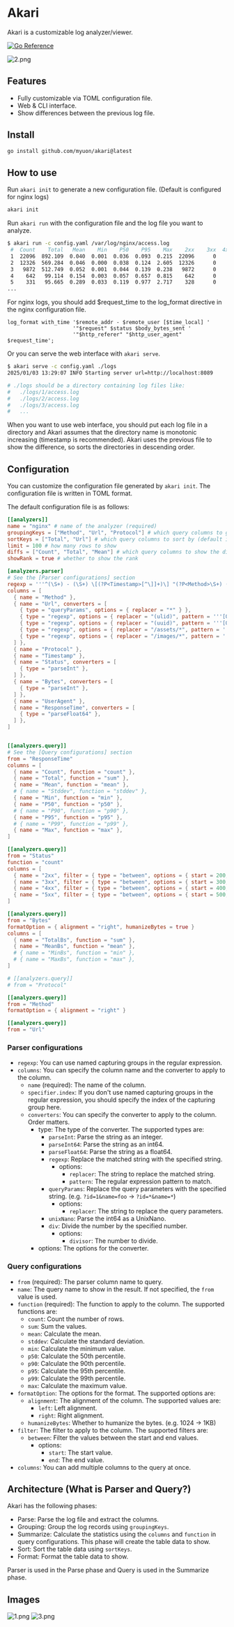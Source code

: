 # Akari

Akari is a customizable log analyzer/viewer.

[![Go Reference](https://pkg.go.dev/badge/github.com/myuon/akari.svg)](https://pkg.go.dev/github.com/myuon/akari)

![2.png](./misc/2.png)

## Features

- Fully customizable via TOML configuration file.
- Web & CLI interface.
- Show differences between the previous log file.

## Install

```sh
go install github.com/myuon/akari@latest
```

## How to use

Run `akari init` to generate a new configuration file. (Default is configured for nginx logs)

```sh
akari init
```

Run `akari run` with the configuration file and the log file you want to analyze.

```sh
$ akari run -c config.yaml /var/log/nginx/access.log
 #  Count    Total   Mean    Min    P50    P95    Max    2xx    3xx  4xx  5xx    TotalBs     MeanBs  Method  Url
 1  22096  892.109  0.040  0.001  0.036  0.093  0.215  22096      0    0    0   625.8 KB    29.0 B     POST  /api/chair/coordinate
 2  12326  569.284  0.046  0.000  0.038  0.124  2.605  12326      0    0    0     2.9 MB   247.0 B      GET  /api/chair/notification
 3   9872  512.749  0.052  0.001  0.044  0.139  0.238   9872      0    0    0     3.7 MB   389.0 B      GET  /api/app/notification
 4    642   99.114  0.154  0.003  0.057  0.657  0.815    642      0    0    0   317.2 KB   505.0 B      GET  /api/app/nearby-chairs?distance=*&latitude=*&longitude=*
 5    331   95.665  0.289  0.033  0.119  0.977  2.717    328      0    0    3     9.8 KB    30.0 B     POST  /api/app/rides/(ulid)/evaluation
...
```

For nginx logs, you should add $request_time to the log_format directive in the nginx configuration file.

```nginx
log_format with_time '$remote_addr - $remote_user [$time_local] '
                     '"$request" $status $body_bytes_sent '
                     '"$http_referer" "$http_user_agent" $request_time';
```

Or you can serve the web interface with `akari serve`.

```sh
$ akari serve -c config.yaml ./logs
2025/01/03 13:29:07 INFO Starting server url=http://localhost:8089

# ./logs should be a directory containing log files like:
#   ./logs/1/access.log
#   ./logs/2/access.log
#   ./logs/3/access.log
#   ...
```

When you want to use web interface, you should put each log file in a directory and Akari assumes that the directory name is monotonic increasing (timestamp is recommended). Akari uses the previous file to show the difference, so sorts the directories in descending order.

## Configuration

You can customize the configuration file generated by `akari init`. The configuration file is written in TOML format.

The default configuration file is as follows:

```toml
[[analyzers]]
name = "nginx" # name of the analyzer (required)
groupingKeys = ["Method", "Url", "Protocol"] # which query columns to group by
sortKeys = ["Total", "Url"] # which query columns to sort by (default is descending order)
limit = 100 # how many rows to show
diffs = ["Count", "Total", "Mean"] # which query columns to show the difference
showRank = true # whether to show the rank

[analyzers.parser]
# See the [Parser configurations] section
regexp = '''^(\S+) - (\S+) \[(?P<Timestamp>[^\]]+)\] "(?P<Method>\S+) (?P<Url>\S+) (?P<Protocol>[^"]+)" (?P<Status>\d+) (?P<Bytes>\d+) "([^"]+)" "(?P<UserAgent>[^"]+)" (?P<ResponseTime>\S+)$'''
columns = [
  { name = "Method" },
  { name = "Url", converters = [
    { type = "queryParams", options = { replacer = "*" } },
    { type = "regexp", options = { replacer = "(ulid)", pattern = '''[0-9a-zA-Z]{26}''' } },
    { type = "regexp", options = { replacer = "(uuid)", pattern = '''[0-9a-f]{8}-[0-9a-f]{4}-[0-9a-f]{4}-[0-9a-f]{4}-[0-9a-f]{12}''' } },
    { type = "regexp", options = { replacer = "/assets/*", pattern = '''/assets/.*''' } },
    { type = "regexp", options = { replacer = "/images/*", pattern = '''/images/.*''' } },
  ] },
  { name = "Protocol" },
  { name = "Timestamp" },
  { name = "Status", converters = [
    { type = "parseInt" },
  ] },
  { name = "Bytes", converters = [
    { type = "parseInt" },
  ] },
  { name = "UserAgent" },
  { name = "ResponseTime", converters = [
    { type = "parseFloat64" },
  ] },
]


[[analyzers.query]]
# See the [Query configurations] section
from = "ResponseTime"
columns = [
  { name = "Count", function = "count" },
  { name = "Total", function = "sum" },
  { name = "Mean", function = "mean" },
  # { name = "Stddev", function = "stddev" },
  { name = "Min", function = "min" },
  { name = "P50", function = "p50" },
  # { name = "P90", function = "p90" },
  { name = "P95", function = "p95" },
  # { name = "P99", function = "p99" },
  { name = "Max", function = "max" },
]

[[analyzers.query]]
from = "Status"
function = "count"
columns = [
  { name = "2xx", filter = { type = "between", options = { start = 200, end = 300 } } },
  { name = "3xx", filter = { type = "between", options = { start = 300, end = 400 } } },
  { name = "4xx", filter = { type = "between", options = { start = 400, end = 500 } } },
  { name = "5xx", filter = { type = "between", options = { start = 500, end = 600 } } },
]

[[analyzers.query]]
from = "Bytes"
formatOption = { alignment = "right", humanizeBytes = true }
columns = [
  { name = "TotalBs", function = "sum" },
  { name = "MeanBs", function = "mean" },
  # { name = "MinBs", function = "min" },
  # { name = "MaxBs", function = "max" },
]

# [[analyzers.query]]
# from = "Protocol"

[[analyzers.query]]
from = "Method"
formatOption = { alignment = "right" }

[[analyzers.query]]
from = "Url"
```

### Parser configurations

- `regexp`: You can use named capturing groups in the regular expression.
- `columns`: You can specify the column name and the converter to apply to the column.
  - `name` (required): The name of the column.
  - `specifier.index`: If you don't use named capturing groups in the regular expression, you should specify the index of the capturing group here.
  - `converters`: You can specify the converter to apply to the column. Order matters.
    - type: The type of the converter. The supported types are:
      - `parseInt`: Parse the string as an integer.
      - `parseInt64`: Parse the string as an int64.
      - `parseFloat64`: Parse the string as a float64.
      - `regexp`: Replace the matched string with the specified string.
        - options:
          - `replacer`: The string to replace the matched string.
          - `pattern`: The regular expression pattern to match.
      - `queryParams`: Replace the query parameters with the specified string. (e.g. `?id=1&name=foo` -> `?id=*&name=*`)
        - options:
          - `replacer`: The string to replace the query parameters.
      - `unixNano`: Parse the int64 as a UnixNano.
      - `div`: Divide the number by the specified number.
        - options:
          - `divisor`: The number to divide.
    - options: The options for the converter.

### Query configurations

- `from` (required): The parser column name to query.
- `name`: The query name to show in the result. If not specified, the `from` value is used.
- `function` (required): The function to apply to the column. The supported functions are:
  - `count`: Count the number of rows.
  - `sum`: Sum the values.
  - `mean`: Calculate the mean.
  - `stddev`: Calculate the standard deviation.
  - `min`: Calculate the minimum value.
  - `p50`: Calculate the 50th percentile.
  - `p90`: Calculate the 90th percentile.
  - `p95`: Calculate the 95th percentile.
  - `p99`: Calculate the 99th percentile.
  - `max`: Calculate the maximum value.
- `formatOption`: The options for the format. The supported options are:
  - `alignment`: The alignment of the column. The supported values are:
    - `left`: Left alignment.
    - `right`: Right alignment.
  - `humanizeBytes`: Whether to humanize the bytes. (e.g. 1024 -> 1KB)
- `filter`: The filter to apply to the column. The supported filters are:
  - `between`: Filter the values between the start and end values.
    - options:
      - `start`: The start value.
      - `end`: The end value.
- `columns`: You can add multiple columns to the query at once.

## Architecture (What is Parser and Query?)

Akari has the following phases:

- Parse: Parse the log file and extract the columns.
- Grouping: Group the log records using `groupingKeys`.
- Summarize: Calculate the statistics using the `columns` and `function` in query configurations. This phase will create the table data to show.
- Sort: Sort the table data using `sortKeys`.
- Format: Format the table data to show.

Parser is used in the Parse phase and Query is used in the Summarize phase.

## Images

![1.png](./misc/1.png)
![3.png](./misc/3.png)
